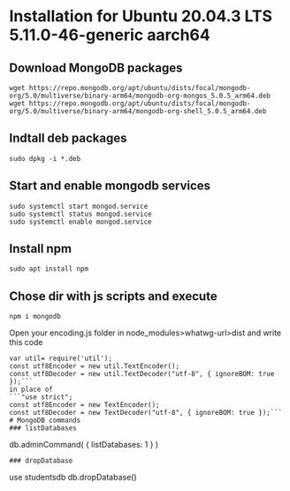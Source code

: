 # Installation for Ubuntu 20.04.3 LTS 5.11.0-46-generic aarch64
## Download MongoDB packages
```
wget https://repo.mongodb.org/apt/ubuntu/dists/focal/mongodb-org/5.0/multiverse/binary-arm64/mongodb-org-mongos_5.0.5_arm64.deb
wget https://repo.mongodb.org/apt/ubuntu/dists/focal/mongodb-org/5.0/multiverse/binary-arm64/mongodb-org-shell_5.0.5_arm64.deb
```
## Indtall deb packages
```
sudo dpkg -i *.deb
```
## Start and enable mongodb services
```
sudo systemctl start mongod.service
sudo systemctl status mongod.service
sudo systemctl enable mongod.service
```
## Install npm
```
sudo apt install npm
```
## Chose dir with js scripts and execute
```
npm i mongodb
```
Open your encoding.js folder in node_modules>whatwg-url>dist and write this code
```"use strict";
var util= require('util');
const utf8Encoder = new util.TextEncoder();
const utf8Decoder = new util.TextDecoder("utf-8", { ignoreBOM: true });```
in place of
```"use strict";
const utf8Encoder = new TextEncoder();
const utf8Decoder = new TextDecoder("utf-8", { ignoreBOM: true });```
# MongoDB commands
### listDatabases
```
db.adminCommand( { listDatabases: 1 } )
```
### dropDatabase
```
use studentsdb
db.dropDatabase()
```